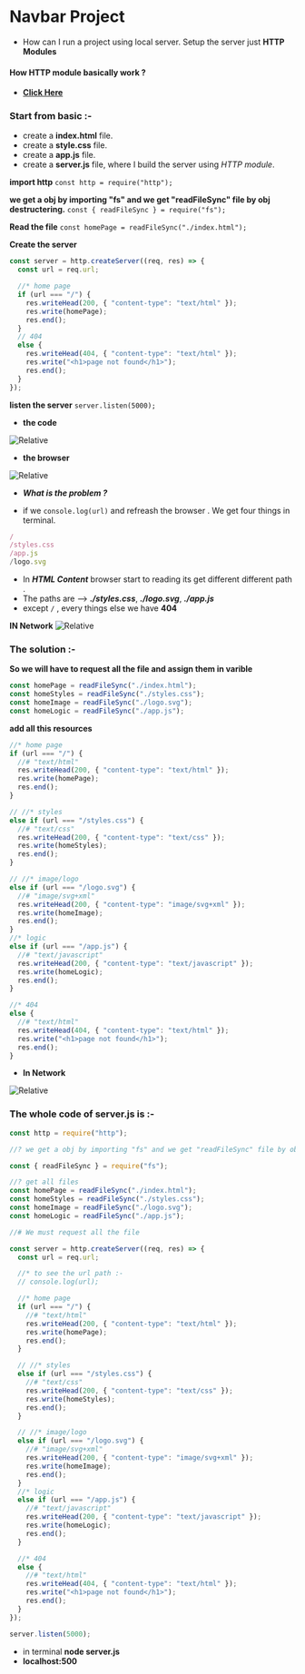 # Navbar Project

- How can I run a project using local server. Setup the server just **HTTP Modules**

#### How HTTP module basically work ?

- [**Click Here**](https://github.com/yusuf-shahin/Basics-of-express.js)

### Start from basic :-

- create a **index.html** file.
- create a **style.css** file.
- create a **app.js** file.
- create a **server.js** file, where I build the server using _HTTP module_.

**import http**
`const http = require("http");`

**we get a obj by importing "fs" and we get "readFileSync" file by obj destructering.**
`const { readFileSync } = require("fs");`

**Read the file**
`const homePage = readFileSync("./index.html");`

**Create the server**

```js
const server = http.createServer((req, res) => {
  const url = req.url;

  //* home page
  if (url === "/") {
    res.writeHead(200, { "content-type": "text/html" });
    res.write(homePage);
    res.end();
  }
  // 404
  else {
    res.writeHead(404, { "content-type": "text/html" });
    res.write("<h1>page not found</h1>");
    res.end();
  }
});
```

**listen the server**
`server.listen(5000);`

- **the code**

![Relative](./image/code.jfif)

- **the browser**

![Relative](./image/browser.jfif)

- **_What is the problem ?_**

- if we `console.log(url)` and refreash the browser . We get four things in terminal.

```js
/
/styles.css
/app.js
/logo.svg
```

- In **_HTML Content_** browser start to reading its get different different path .
- The paths are --> **_./styles.css_**, **_./logo.svg_**, **_./app.js_**
- except `/` , every things else we have **404**

**IN Network**
![Relative](./image/error-file.jpeg)

### The solution :-

**So we will have to request all the file and assign them in varible**

```js
const homePage = readFileSync("./index.html");
const homeStyles = readFileSync("./styles.css");
const homeImage = readFileSync("./logo.svg");
const homeLogic = readFileSync("./app.js");
```

**add all this resources**

```js
//* home page
if (url === "/") {
  //# "text/html"
  res.writeHead(200, { "content-type": "text/html" });
  res.write(homePage);
  res.end();
}

// //* styles
else if (url === "/styles.css") {
  //# "text/css"
  res.writeHead(200, { "content-type": "text/css" });
  res.write(homeStyles);
  res.end();
}

// //* image/logo
else if (url === "/logo.svg") {
  //# "image/svg+xml"
  res.writeHead(200, { "content-type": "image/svg+xml" });
  res.write(homeImage);
  res.end();
}
//* logic
else if (url === "/app.js") {
  //# "text/javascript"
  res.writeHead(200, { "content-type": "text/javascript" });
  res.write(homeLogic);
  res.end();
}

//* 404
else {
  //# "text/html"
  res.writeHead(404, { "content-type": "text/html" });
  res.write("<h1>page not found</h1>");
  res.end();
}
```

- **In Network**

![Relative](./image/ok-file.jpeg)

### The whole code of **server.js** is :-

```js
const http = require("http");

//? we get a obj by importing "fs" and we get "readFileSync" file by obj destructering.

const { readFileSync } = require("fs");

//? get all files
const homePage = readFileSync("./index.html");
const homeStyles = readFileSync("./styles.css");
const homeImage = readFileSync("./logo.svg");
const homeLogic = readFileSync("./app.js");

//# We must request all the file

const server = http.createServer((req, res) => {
  const url = req.url;

  //* to see the url path :-
  // console.log(url);

  //* home page
  if (url === "/") {
    //# "text/html"
    res.writeHead(200, { "content-type": "text/html" });
    res.write(homePage);
    res.end();
  }

  // //* styles
  else if (url === "/styles.css") {
    //# "text/css"
    res.writeHead(200, { "content-type": "text/css" });
    res.write(homeStyles);
    res.end();
  }

  // //* image/logo
  else if (url === "/logo.svg") {
    //# "image/svg+xml"
    res.writeHead(200, { "content-type": "image/svg+xml" });
    res.write(homeImage);
    res.end();
  }
  //* logic
  else if (url === "/app.js") {
    //# "text/javascript"
    res.writeHead(200, { "content-type": "text/javascript" });
    res.write(homeLogic);
    res.end();
  }

  //* 404
  else {
    //# "text/html"
    res.writeHead(404, { "content-type": "text/html" });
    res.write("<h1>page not found</h1>");
    res.end();
  }
});

server.listen(5000);
```

- in terminal **node server.js**
- **localhost:500**
